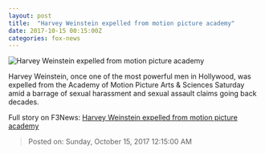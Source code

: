 ```yaml
---
layout: post
title:  "Harvey Weinstein expelled from motion picture academy"
date: 2017-10-15 00:15:00Z
categories: fox-news
---
```


![Harvey Weinstein expelled from motion picture academy](http://www.foxnews.com/content/dam/fox-news/logo/og-fn-foxnews.jpg)

Harvey Weinstein, once one of the most powerful men in Hollywood, was expelled from the Academy of Motion Picture Arts & Sciences Saturday amid a barrage of sexual harassment and sexual assault claims going back decades.


Full story on F3News: [Harvey Weinstein expelled from motion picture academy](http://www.f3nws.com/n/pfcneD)

> Posted on: Sunday, October 15, 2017 12:15:00 AM
